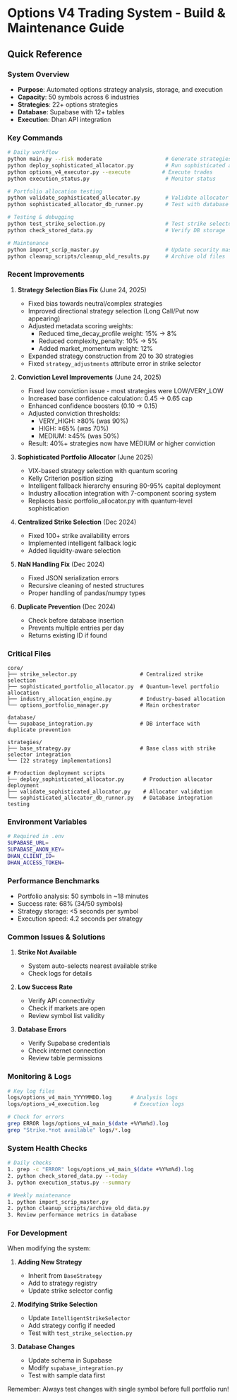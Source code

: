 # Options V4 Trading System - Build & Maintenance Guide

## Quick Reference

### System Overview
- **Purpose**: Automated options strategy analysis, storage, and execution
- **Capacity**: 50 symbols across 6 industries
- **Strategies**: 22+ options strategies
- **Database**: Supabase with 12+ tables
- **Execution**: Dhan API integration

### Key Commands

```bash
# Daily workflow
python main.py --risk moderate                    # Generate strategies
python deploy_sophisticated_allocator.py          # Run sophisticated allocation
python options_v4_executor.py --execute          # Execute trades
python execution_status.py                        # Monitor status

# Portfolio allocation testing
python validate_sophisticated_allocator.py        # Validate allocator readiness
python sophisticated_allocator_db_runner.py       # Test with database integration

# Testing & debugging
python test_strike_selection.py                   # Test strike selector
python check_stored_data.py                       # Verify DB storage

# Maintenance
python import_scrip_master.py                     # Update security master
python cleanup_scripts/cleanup_old_results.py     # Archive old files
```

### Recent Improvements

1. **Strategy Selection Bias Fix** (June 24, 2025)
   - Fixed bias towards neutral/complex strategies
   - Improved directional strategy selection (Long Call/Put now appearing)
   - Adjusted metadata scoring weights:
     - Reduced time_decay_profile weight: 15% → 8%
     - Reduced complexity_penalty: 10% → 5%
     - Added market_momentum weight: 12%
   - Expanded strategy construction from 20 to 30 strategies
   - Fixed `strategy_adjustments` attribute error in strike selector

2. **Conviction Level Improvements** (June 24, 2025)
   - Fixed low conviction issue - most strategies were LOW/VERY_LOW
   - Increased base confidence calculation: 0.45 → 0.65 cap
   - Enhanced confidence boosters (0.10 → 0.15)
   - Adjusted conviction thresholds:
     - VERY_HIGH: ≥80% (was 90%)
     - HIGH: ≥65% (was 70%)
     - MEDIUM: ≥45% (was 50%)
   - Result: 40%+ strategies now have MEDIUM or higher conviction

3. **Sophisticated Portfolio Allocator** (June 2025)
   - VIX-based strategy selection with quantum scoring
   - Kelly Criterion position sizing
   - Intelligent fallback hierarchy ensuring 80-95% capital deployment
   - Industry allocation integration with 7-component scoring system
   - Replaces basic portfolio_allocator.py with quantum-level sophistication

4. **Centralized Strike Selection** (Dec 2024)
   - Fixed 100+ strike availability errors
   - Implemented intelligent fallback logic
   - Added liquidity-aware selection

5. **NaN Handling Fix** (Dec 2024)
   - Fixed JSON serialization errors
   - Recursive cleaning of nested structures
   - Proper handling of pandas/numpy types

6. **Duplicate Prevention** (Dec 2024)
   - Check before database insertion
   - Prevents multiple entries per day
   - Returns existing ID if found

### Critical Files

```
core/
├── strike_selector.py                    # Centralized strike selection
├── sophisticated_portfolio_allocator.py  # Quantum-level portfolio allocation
├── industry_allocation_engine.py         # Industry-based allocation
└── options_portfolio_manager.py          # Main orchestrator

database/
└── supabase_integration.py               # DB interface with duplicate prevention

strategies/
├── base_strategy.py                      # Base class with strike selector integration
└── [22 strategy implementations]

# Production deployment scripts
├── deploy_sophisticated_allocator.py      # Production allocator deployment
├── validate_sophisticated_allocator.py    # Allocator validation
└── sophisticated_allocator_db_runner.py   # Database integration testing
```

### Environment Variables

```bash
# Required in .env
SUPABASE_URL=
SUPABASE_ANON_KEY=
DHAN_CLIENT_ID=
DHAN_ACCESS_TOKEN=
```

### Performance Benchmarks

- Portfolio analysis: 50 symbols in ~18 minutes
- Success rate: 68% (34/50 symbols)
- Strategy storage: <5 seconds per symbol
- Execution speed: 4.2 seconds per strategy

### Common Issues & Solutions

1. **Strike Not Available**
   - System auto-selects nearest available strike
   - Check logs for details

2. **Low Success Rate**
   - Verify API connectivity
   - Check if markets are open
   - Review symbol list validity

3. **Database Errors**
   - Verify Supabase credentials
   - Check internet connection
   - Review table permissions

### Monitoring & Logs

```bash
# Key log files
logs/options_v4_main_YYYYMMDD.log      # Analysis logs
logs/options_v4_execution.log           # Execution logs

# Check for errors
grep ERROR logs/options_v4_main_$(date +%Y%m%d).log
grep "Strike.*not available" logs/*.log
```

### System Health Checks

```bash
# Daily checks
1. grep -c "ERROR" logs/options_v4_main_$(date +%Y%m%d).log
2. python check_stored_data.py --today
3. python execution_status.py --summary

# Weekly maintenance
1. python import_scrip_master.py
2. python cleanup_scripts/archive_old_data.py
3. Review performance metrics in database
```

### For Development

When modifying the system:

1. **Adding New Strategy**
   - Inherit from `BaseStrategy`
   - Add to strategy registry
   - Update strike selector config

2. **Modifying Strike Selection**
   - Update `IntelligentStrikeSelector`
   - Add strategy config if needed
   - Test with `test_strike_selection.py`

3. **Database Changes**
   - Update schema in Supabase
   - Modify `supabase_integration.py`
   - Test with sample data first

Remember: Always test changes with single symbol before full portfolio run!